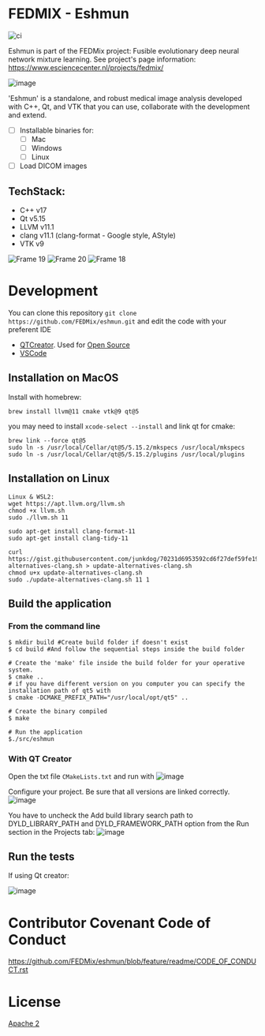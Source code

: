 # FEDMIX - Eshmun

![ci](https://github.com/FEDMix/eshmun/actions/workflows/build.yml/badge.svg)

Eshmun is part of the FEDMix project: Fusible evolutionary deep neural network mixture learning. See project's page information: https://www.esciencecenter.nl/projects/fedmix/

![image](https://user-images.githubusercontent.com/4195550/123606584-53f20600-d7fd-11eb-8a19-b34b459d00ef.png)


'Eshmun' is a standalone, and robust medical image analysis developed with C++, Qt, and VTK that you can use, collaborate with the development and extend.

- [ ] Installable binaries for:
  - [ ] Mac
  - [ ] Windows
  - [ ] Linux
- [ ] Load DICOM images

## TechStack:
- C++ v17
- Qt v5.15
- LLVM v11.1
- clang v11.1 (clang-format - Google style, AStyle)
- VTK v9

![Frame 19](https://user-images.githubusercontent.com/4195550/124458114-e742b280-dd8c-11eb-8596-98f3381b4b8e.jpg)
![Frame 20](https://user-images.githubusercontent.com/4195550/124458116-e7db4900-dd8c-11eb-93e1-e3d9369b056e.jpg)
![Frame 18](https://user-images.githubusercontent.com/4195550/124458111-e6118580-dd8c-11eb-98c0-a1300aa6865e.jpg)

# Development
You can clone this repository
```git clone https://github.com/FEDMix/eshmun.git```
and edit the code with your preferent IDE
- [QTCreator](https://www.qt.io/download-thank-you). Used for [Open Source](https://www.qt.io/download-open-source)
- [VSCode](https://code.visualstudio.com/download)

## Installation on MacOS
Install with homebrew:
```
brew install llvm@11 cmake vtk@9 qt@5
```
you may need to install `xcode-select --install` and link qt for cmake:
```shell
brew link --force qt@5
sudo ln -s /usr/local/Cellar/qt@5/5.15.2/mkspecs /usr/local/mkspecs
sudo ln -s /usr/local/Cellar/qt@5/5.15.2/plugins /usr/local/plugins
```

## Installation on Linux
```shell
Linux & WSL2:
wget https://apt.llvm.org/llvm.sh
chmod +x llvm.sh
sudo ./llvm.sh 11

sudo apt-get install clang-format-11
sudo apt-get install clang-tidy-11

curl https://gist.githubusercontent.com/junkdog/70231d6953592cd6f27def59fe19e50d/raw/92f0e73d2558402b7316021c1ab408b30e534de6/update-alternatives-clang.sh > update-alternatives-clang.sh
chmod u+x update-alternatives-clang.sh
sudo ./update-alternatives-clang.sh 11 1
```

## Build the application
### From the command line
```shell
$ mkdir build #Create build folder if doesn't exist
$ cd build #And follow the sequential steps inside the build folder

# Create the 'make' file inside the build folder for your operative system.
$ cmake .. 
# if you have different version on you computer you can specify the installation path of qt5 with
$ cmake -DCMAKE_PREFIX_PATH="/usr/local/opt/qt5" ..

# Create the binary compiled
$ make

# Run the application
$./src/eshmun  
```

### With QT Creator
Open the txt file `CMakeLists.txt`
and run with 
![image](https://user-images.githubusercontent.com/4195550/111753398-1c3b0000-8897-11eb-9bc7-359fd6a62a14.png)


Configure your project. Be sure that all versions are linked correctly. 
![image](https://user-images.githubusercontent.com/4195550/111751176-725a7400-8894-11eb-8051-f3cc4f86f91b.png)

You have to uncheck the Add build library search path to DYLD_LIBRARY_PATH and DYLD_FRAMEWORK_PATH option from the Run section in the Projects tab:
![image](https://user-images.githubusercontent.com/4195550/111753292-fd3c6e00-8896-11eb-8916-025056b95e84.png)



## Run the tests
If using Qt creator: 

![image](https://user-images.githubusercontent.com/4195550/111753678-7045e480-8897-11eb-8da1-aa24eaca9267.png)

# Contributor Covenant Code of Conduct
https://github.com/FEDMix/eshmun/blob/feature/readme/CODE_OF_CONDUCT.rst

# License
[Apache 2](https://www.apache.org/licenses/LICENSE-2.0)
